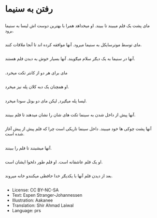 # رفتن به سنيما

##
مای پشت یک فلم میبيند تا ببيند. او ميخداهد همرا با بهترین دوست اش ليسا به سنيما برود.

##
مای توسط موترسايکل به سنيما ميرود. آنها موافقه کرده اند تا آنجا ملاقات کنند.

##
آنها در سنيما به يک ديګر سلام ميګويند. آنها بسيار خوش به ديدن فلم هستند.

##
.مای برای هر دو از کانتر تکت ميخرد

##
او همچنان يک دبه کلان پله نيز ميخرد.

##
ليسا پله ميګيرد, ليکن مای دو بوتل سودا ميخرد.

##
آنها پيش از داخل شدن به سينما تکت های شان را نشان ميدهند تا فلم ببينند.

##
آنها پشت چوکی ها خود ميبيند. داخل سينما تاریکی است چرا که فلم پيش از پيش آغاز شده است.

##
آنها ميشينند تا فلم را ببينند.

##
او يک فلم عاشقانه است. او فلم طور دلخوا ايشان است.

##
بعد از ديدن فلم آنها با يکديګر خدا حافظی میکنند‌و خانه ميروند.

##
* License: CC BY-NC-SA
* Text: Espen Stranger-Johannessen
* Illustration: Aakanee
* Translation: Shir Ahmad Laiwal
* Language: prs

